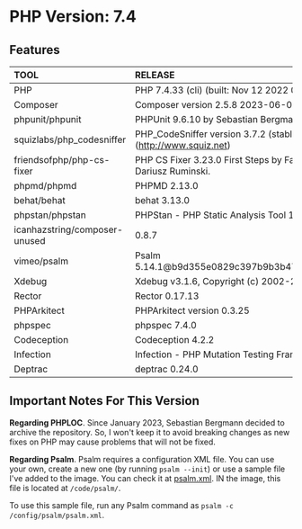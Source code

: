 # PHP Version: 7.4

## Features

|TOOL|RELEASE|
|:---|:------|
|PHP|PHP 7.4.33 (cli) (built: Nov 12 2022 09:17:36) ( NTS )|
|Composer|Composer version 2.5.8 2023-06-09 17:13:21|
|phpunit/phpunit|PHPUnit 9.6.10 by Sebastian Bergmann and contributors.|
|squizlabs/php_codesniffer|PHP_CodeSniffer version 3.7.2 (stable) by Squiz (http://www.squiz.net)|
|friendsofphp/php-cs-fixer|PHP CS Fixer 3.23.0 First Steps by Fabien Potencier and Dariusz Ruminski.|
|phpmd/phpmd|PHPMD 2.13.0|
|behat/behat|behat 3.13.0|
|phpstan/phpstan|PHPStan - PHP Static Analysis Tool 1.10.29|
|icanhazstring/composer-unused|0.8.7|
|vimeo/psalm|Psalm 5.14.1@b9d355e0829c397b9b3b47d0c0ed042a8a70284d|
|Xdebug|Xdebug v3.1.6, Copyright (c) 2002-2022, by Derick Rethans|
|Rector|Rector 0.17.13|
|PHPArkitect|PHPArkitect version 0.3.25|
|phpspec|phpspec 7.4.0|
|Codeception|Codeception 4.2.2|
|Infection|Infection - PHP Mutation Testing Framework version 0.26.6|
|Deptrac|deptrac 0.24.0|

## Important Notes For This Version

**Regarding PHPLOC**. Since January 2023, Sebastian Bergmann decided to archive the repository. So, I won't keep it to
avoid breaking changes as new fixes on PHP may cause problems that will not be fixed.

**Regarding Psalm**. Psalm requires a configuration XML file. You can use your own, create a new one (by running `psalm
--init`) or use a sample file I've added to the image. You can check it at [psalm.xml](./psalm.xml). IN the image, this
file is located at `/code/psalm/`.

To use this sample file, run any Psalm command as `psalm -c /config/psalm/psalm.xml`.
